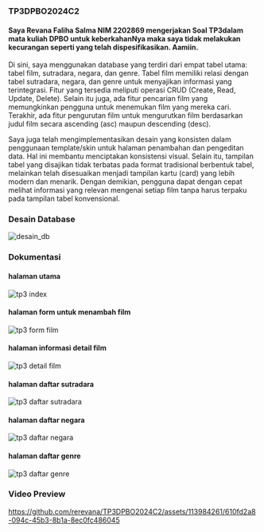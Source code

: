 ### TP3DPBO2024C2

#### Saya Revana Faliha Salma NIM 2202869 mengerjakan Soal TP3dalam mata kuliah DPBO untuk keberkahanNya maka saya tidak melakukan kecurangan seperti yang telah dispesifikasikan. Aamiin.

Di sini, saya menggunakan database yang terdiri dari empat tabel utama: tabel film, sutradara, negara, dan genre. Tabel film memiliki relasi dengan tabel sutradara, negara, dan genre untuk menyajikan informasi yang terintegrasi. Fitur yang tersedia meliputi operasi CRUD (Create, Read, Update, Delete). Selain itu juga, ada fitur pencarian film yang memungkinkan pengguna untuk menemukan film yang mereka cari. Terakhir, ada fitur pengurutan film untuk mengurutkan film berdasarkan judul film secara ascending (asc) maupun descending (desc).

Saya juga telah mengimplementasikan desain yang konsisten dalam penggunaan template/skin untuk halaman penambahan dan pengeditan data. Hal ini membantu menciptakan konsistensi visual. Selain itu, tampilan tabel yang disajikan tidak terbatas pada format tradisional berbentuk tabel, melainkan telah disesuaikan menjadi tampilan kartu (card) yang lebih modern dan menarik. Dengan demikian, pengguna dapat dengan cepat melihat informasi yang relevan mengenai setiap film tanpa harus terpaku pada tampilan tabel konvensional.

### Desain Database
![desain_db](https://github.com/rerevana/TP3DPBO2024C2/assets/113984261/9b179178-c8b4-4d54-bdb7-7b044a8e176b)

### Dokumentasi
#### halaman utama
![tp3 index](https://github.com/rerevana/TP3DPBO2024C2/assets/113984261/aa9e4ab2-374e-401b-9ddf-5a469dea14f9)
#### halaman form untuk menambah film
![tp3 form film](https://github.com/rerevana/TP3DPBO2024C2/assets/113984261/f5b189e6-3b51-453c-9b2b-453cb732a3cd)
#### halaman informasi detail film
![tp3 detail film](https://github.com/rerevana/TP3DPBO2024C2/assets/113984261/ef580a86-59d1-480e-95fa-ec312321a65e)
#### halaman daftar sutradara
![tp3 daftar sutradara](https://github.com/rerevana/TP3DPBO2024C2/assets/113984261/782784fe-2412-471e-b298-b90cdeb92ee3)
#### halaman daftar negara
![tp3 daftar negara](https://github.com/rerevana/TP3DPBO2024C2/assets/113984261/dc7463ed-3d36-4dbd-a236-366373cf6a88)
#### halaman daftar genre
![tp3 daftar genre](https://github.com/rerevana/TP3DPBO2024C2/assets/113984261/ebea1fb6-44d5-44f3-b559-0b4ec9f20b7b)

### Video Preview
https://github.com/rerevana/TP3DPBO2024C2/assets/113984261/610fd2a8-094c-45b3-8b1a-8ec0fc486045
